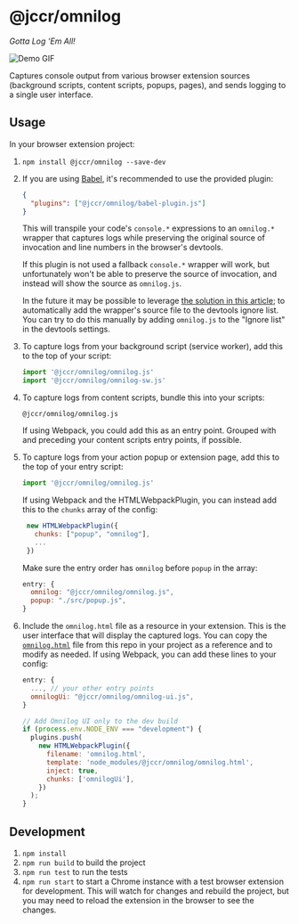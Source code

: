 # @jccr/omnilog

_Gotta Log 'Em All!_

![Demo GIF](https://user-images.githubusercontent.com/5132652/192894060-551b4f0f-4a68-48d7-8c39-29d126c19581.gif)

Captures console output from various browser extension sources (background scripts, content scripts, popups, pages), and sends logging to a single user interface.

## Usage

In your browser extension project:

1. `npm install @jccr/omnilog --save-dev`
2. If you are using [Babel](https://babeljs.io/docs/en/usage), it's recommended to use the provided plugin:

   ```json
   {
     "plugins": ["@jccr/omnilog/babel-plugin.js"]
   }
   ```

   This will transpile your code's `console.*` expressions to an `omnilog.*` wrapper that captures logs while preserving the original source of invocation and line numbers in the browser's devtools.

   If this plugin is not used a fallback `console.*` wrapper will work, but unfortunately won't be able to preserve the source of invocation, and instead will show the source as `omnilog.js`.

   In the future it may be possible to leverage [the solution in this article](https://developer.chrome.com/blog/devtools-better-angular-debugging/#ignore-listing-code); to automatically add the wrapper's source file to the devtools ignore list. You can try to do this manually by adding `omnilog.js` to the "Ignore list" in the devtools settings.

3. To capture logs from your background script (service worker), add this to the top of your script:

   ```js
   import '@jccr/omnilog/omnilog.js'
   import '@jccr/omnilog/omnilog-sw.js'
   ```

4. To capture logs from content scripts, bundle this into your scripts:

   ```
   @jccr/omnilog/omnilog.js
   ```

   If using Webpack, you could add this as an entry point. Grouped with and preceding your content scripts entry points, if possible.

5. To capture logs from your action popup or extension page, add this to the top of your entry script:

   ```js
   import '@jccr/omnilog/omnilog.js'
   ```

   If using Webpack and the HTMLWebpackPlugin, you can instead add this to the `chunks` array of the config:

   ```js
    new HTMLWebpackPlugin({
      chunks: ["popup", "omnilog"],
      ...
    })
   ```

   Make sure the entry order has `omnilog` before `popup` in the array:

   ```js
   entry: {
     omnilog: "@jccr/omnilog/omnilog.js",
     popup: "./src/popup.js",
   }
   ```

6. Include the `omnilog.html` file as a resource in your extension. This is the user interface that will display the captured logs. You can copy the [`omnilog.html`](omnilog.html) file from this repo in your project as a reference and to modify as needed.
   If using Webpack, you can add these lines to your config:

   ```js
   entry: {
     ..., // your other entry points
     omnilogUi: "@jccr/omnilog/omnilog-ui.js",
   }

   // Add Omnilog UI only to the dev build
   if (process.env.NODE_ENV === "development") {
     plugins.push(
       new HTMLWebpackPlugin({
         filename: 'omnilog.html',
         template: 'node_modules/@jccr/omnilog/omnilog.html',
         inject: true,
         chunks: ['omnilogUi'],
       })
     );
   }
   ```

## Development

1. `npm install`
2. `npm run build` to build the project
3. `npm run test` to run the tests
4. `npm run start` to start a Chrome instance with a test browser extension for development. This will watch for changes and rebuild the project, but you may need to reload the extension in the browser to see the changes.
